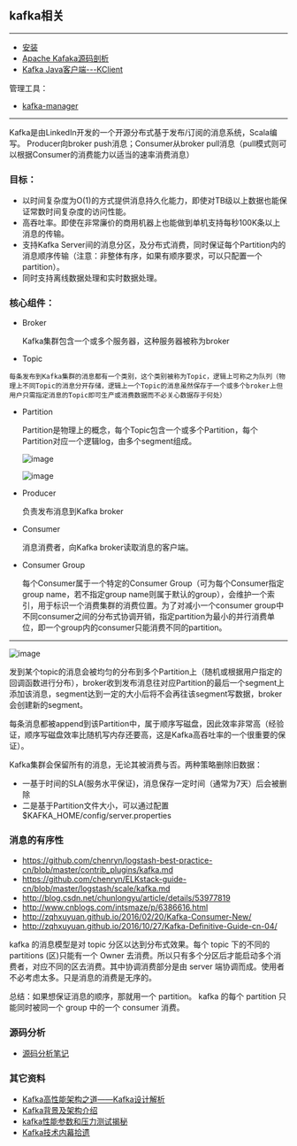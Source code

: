 ## kafka相关

---

* [安装](kafka-setup.md)
* [Apache Kafaka源码剖析](kafka-sourcecode.md)
* [Kafka Java客户端---KClient](https://gitee.com/robertleepeak/kclient)

管理工具：

* [kafka-manager](kafka-manager-setup.md)

---


Kafka是由LinkedIn开发的一个开源分布式基于发布/订阅的消息系统，Scala编写。
Producer向broker push消息；Consumer从broker pull消息（pull模式则可以根据Consumer的消费能力以适当的速率消费消息）

### 目标：

* 以时间复杂度为O(1)的方式提供消息持久化能力，即使对TB级以上数据也能保证常数时间复杂度的访问性能。
* 高吞吐率。即使在非常廉价的商用机器上也能做到单机支持每秒100K条以上消息的传输。
* 支持Kafka Server间的消息分区，及分布式消费，同时保证每个Partition内的消息顺序传输（注意：非整体有序，如果有顺序要求，可以只配置一个partition）。
* 同时支持离线数据处理和实时数据处理。


### 核心组件：

* 	Broker

	Kafka集群包含一个或多个服务器，这种服务器被称为broker

*	 Topic

	每条发布到Kafka集群的消息都有一个类别，这个类别被称为Topic，逻辑上可称之为队列（物理上不同Topic的消息分开存储，逻辑上一个Topic的消息虽然保存于一个或多个broker上但用户只需指定消息的Topic即可生产或消费数据而不必关心数据存于何处）

*	Partition
	
	Partition是物理上的概念，每个Topic包含一个或多个Partition，每个Partition对应一个逻辑log，由多个segment组成。
	
	![image](img/1.png)
	
	![image](img/2.png)

*	Producer

	负责发布消息到Kafka broker

*	Consumer
	
	消息消费者，向Kafka broker读取消息的客户端。

*	Consumer Group

	每个Consumer属于一个特定的Consumer Group（可为每个Consumer指定group name，若不指定group name则属于默认的group），会维护一个索引，用于标识一个消费集群的消费位置。为了对减小一个consumer group中不同consumer之间的分布式协调开销，指定partition为最小的并行消费单位，即一个group内的consumer只能消费不同的partition。
	
---

![image](img/Snip20160702_54.png)
	
发到某个topic的消息会被均匀的分布到多个Partition上（随机或根据用户指定的回调函数进行分布），broker收到发布消息往对应Partition的最后一个segment上添加该消息，segment达到一定的大小后将不会再往该segment写数据，broker会创建新的segment。


每条消息都被append到该Partition中，属于顺序写磁盘，因此效率非常高（经验证，顺序写磁盘效率比随机写内存还要高，这是Kafka高吞吐率的一个很重要的保证）。

Kafka集群会保留所有的消息，无论其被消费与否。两种策略删除旧数据：

* 一基于时间的SLA(服务水平保证)，消息保存一定时间（通常为7天）后会被删除
* 二是基于Partition文件大小，可以通过配置$KAFKA_HOME/config/server.properties


### 消息的有序性

* https://github.com/chenryn/logstash-best-practice-cn/blob/master/contrib_plugins/kafka.md
* https://github.com/chenryn/ELKstack-guide-cn/blob/master/logstash/scale/kafka.md
* http://blog.csdn.net/chunlongyu/article/details/53977819
* http://www.cnblogs.com/intsmaze/p/6386616.html
* http://zqhxuyuan.github.io/2016/02/20/Kafka-Consumer-New/
* http://zqhxuyuan.github.io/2016/10/27/Kafka-Definitive-Guide-cn-04/

 kafka 的消息模型是对 topic 分区以达到分布式效果。每个 topic 下的不同的 partitions (区)只能有一个 Owner 去消费。所以只有多个分区后才能启动多个消费者，对应不同的区去消费。其中协调消费部分是由 server 端协调而成。使用者不必考虑太多。只是消息的消费是无序的。
 
总结：如果想保证消息的顺序，那就用一个 partition。 kafka 的每个 partition 只能同时被同一个 group 中的一个 consumer 消费。

###  源码分析

* [源码分析笔记]()
	
### 其它资料

* [Kafka高性能架构之道——Kafka设计解析](http://mp.weixin.qq.com/s/3i51S1jDXbqvi6fv1cuQSg)
* [Kafka背景及架构介绍](http://www.infoq.com/cn/articles/kafka-analysis-part-1)
* [kafka性能参数和压力测试揭秘](http://blog.csdn.net/stark_summer/article/details/50203133)
* [Kafka技术内幕拾遗](http://zqhxuyuan.github.io/2017/12/31/Kafka-Book-Resources/)





